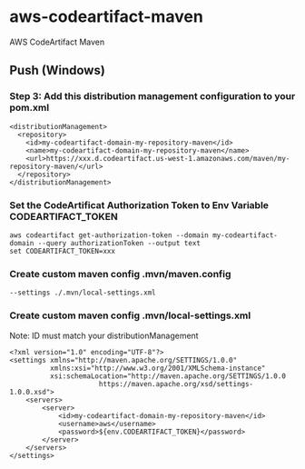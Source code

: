 # aws-codeartifact-maven
AWS CodeArtifact Maven


## Push (Windows)

### Step 3: Add this distribution management configuration to your pom.xml

```
<distributionManagement>
  <repository>
    <id>my-codeartifact-domain-my-repository-maven</id>
    <name>my-codeartifact-domain-my-repository-maven</name>
    <url>https://xxx.d.codeartifact.us-west-1.amazonaws.com/maven/my-repository-maven/</url>
  </repository>
</distributionManagement>
```

### Set the CodeArtificat Authorization Token to Env Variable CODEARTIFACT_TOKEN

```
aws codeartifact get-authorization-token --domain my-codeartifact-domain --query authorizationToken --output text
set CODEARTIFACT_TOKEN=xxx
```

### Create custom maven config .mvn/maven.config

```
--settings ./.mvn/local-settings.xml
```

### Create custom maven config .mvn/local-settings.xml

Note: ID must match your distributionManagement

```
<?xml version="1.0" encoding="UTF-8"?>
<settings xmlns="http://maven.apache.org/SETTINGS/1.0.0"
          xmlns:xsi="http://www.w3.org/2001/XMLSchema-instance"
          xsi:schemaLocation="http://maven.apache.org/SETTINGS/1.0.0
                      https://maven.apache.org/xsd/settings-1.0.0.xsd">
    <servers>
        <server>
            <id>my-codeartifact-domain-my-repository-maven</id>
            <username>aws</username>
            <password>${env.CODEARTIFACT_TOKEN}</password>
        </server>
    </servers>
</settings>

```